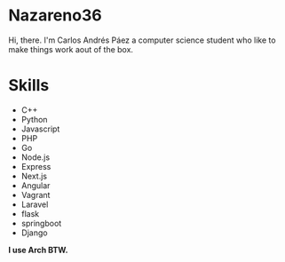 # Nazareno36

Hi, there. I'm Carlos Andrés Páez  a computer science student who like to make things work aout of the box.

# Skills

- C++
- Python
- Javascript
- PHP
- Go
- Node.js
- Express
- Next.js
- Angular
- Vagrant
- Laravel
- flask
- springboot
- Django

**I use Arch BTW.**
